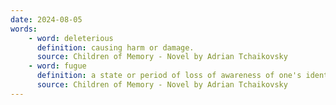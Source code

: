 ```yaml
---
date: 2024-08-05
words:
    - word: deleterious
      definition: causing harm or damage.
      source: Children of Memory - Novel by Adrian Tchaikovsky
    - word: fugue
      definition: a state or period of loss of awareness of one's identity, often coupled with flight from one's usual environment.
      source: Children of Memory - Novel by Adrian Tchaikovsky
---
```

